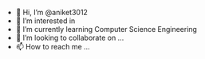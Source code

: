 - 👋 Hi, I’m @aniket3012
- 👀 I’m interested in 
- 🌱 I’m currently learning Computer Science Engineering
- 💞️ I’m looking to collaborate on ...
- 📫 How to reach me ...

<!---
aniket3012/aniket3012 is a ✨ special ✨ repository because its `README.md` (this file) appears on your GitHub profile.
You can click the Preview link to take a look at your changes.
--->
